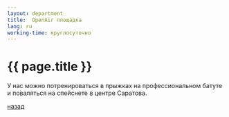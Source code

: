 ```yaml
---
layout: department
title:  OpenAir площадка
lang: ru
working-time: круглосуточно
---
```


# [](#header-1) {{ page.title }}

У нас можно потренироваться в прыжках на профессиональном батуте и поваляться на спейснете в центре Саратова.


[назад](../departments/)
